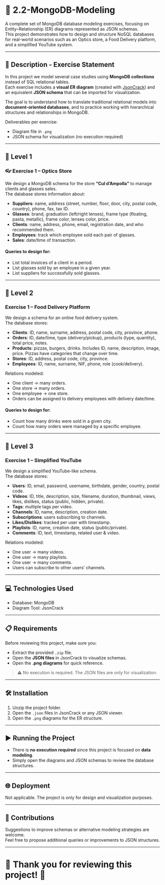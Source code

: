 # 🍃 2.2-MongoDB-Modeling

A complete set of MongoDB database modeling exercises, focusing on Entity–Relationship (ER) diagrams represented as JSON schemas.  
This project demonstrates how to design and structure NoSQL databases for real-world scenarios such as an Optics store, a Food Delivery platform, and a simplified YouTube system.

---

## 📄 Description - Exercise Statement

In this project we model several case studies using **MongoDB collections** instead of SQL relational tables.  
Each exercise includes a **visual ER diagram** (created with [JsonCrack](https://jsoncrack.com)) and an equivalent **JSON schema** that can be imported for visualization.  

The goal is to understand how to translate traditional relational models into **document-oriented databases**, and to practice working with hierarchical structures and relationships in MongoDB.

Deliverables per exercise:
- Diagram file in `.png`
- JSON schema for visualization (no execution required)

---

## 🧾 Level 1

### 👓 Exercise 1 – Optics Store
We design a MongoDB schema for the store **“Cul d’Ampolla”** to manage clients and glasses sales.  
The database stores information about:

- **Suppliers**: name, address (street, number, floor, door, city, postal code, country), phone, fax, tax ID.  
- **Glasses**: brand, graduation (left/right lenses), frame type (floating, pasta, metallic), frame color, lenses color, price.  
- **Clients**: name, address, phone, email, registration date, and who recommended them.  
- **Employees**: track which employee sold each pair of glasses.  
- **Sales**: date/time of transaction.

#### Queries to design for:
- List total invoices of a client in a period.  
- List glasses sold by an employee in a given year.  
- List suppliers for successfully sold glasses.  

---

## 🍕 Level 2

### Exercise 1 – Food Delivery Platform
We design a schema for an online food delivery system.  
The database stores:

- **Clients**: ID, name, surname, address, postal code, city, province, phone.  
- **Orders**: ID, date/time, type (delivery/pickup), products (type, quantity), total price, notes.  
- **Products**: pizzas, burgers, drinks. Includes ID, name, description, image, price. Pizzas have categories that change over time.  
- **Stores**: ID, address, postal code, city, province.  
- **Employees**: ID, name, surname, NIF, phone, role (cook/delivery).  

Relations modeled:  
- One client → many orders.  
- One store → many orders.  
- One employee → one store.  
- Orders can be assigned to delivery employees with delivery date/time.  

#### Queries to design for:
- Count how many drinks were sold in a given city.  
- Count how many orders were managed by a specific employee.  

---

## 🎦 Level 3

### Exercise 1 – Simplified YouTube
We design a simplified YouTube-like schema.  
The database stores:

- **Users**: ID, email, password, username, birthdate, gender, country, postal code.  
- **Videos**: ID, title, description, size, filename, duration, thumbnail, views, likes, dislikes, status (public, hidden, private).  
- **Tags**: multiple tags per video.  
- **Channels**: ID, name, description, creation date.  
- **Subscriptions**: users subscribing to channels.  
- **Likes/Dislikes**: tracked per user with timestamp.  
- **Playlists**: ID, name, creation date, status (public/private).  
- **Comments**: ID, text, timestamp, related user & video.  

Relations modeled:  
- One user → many videos.  
- One user → many playlists.  
- One user → many comments.  
- Users can subscribe to other users’ channels.  

---

## 💻 Technologies Used
- Database: MongoDB  
- Diagram Tool: JsonCrack  

---

## 📋 Requirements
Before reviewing this project, make sure you:  
- Extract the provided `.zip` file.  
- Open the **JSON files** in JsonCrack to visualize schemas.  
- Open the **.png diagrams** for quick reference.  

> ⚠️ No execution is required. The JSON files are only for visualization.

---

## 🛠️ Installation
1. Unzip the project folder.  
2. Open the `.json` files in JsonCrack or any JSON viewer.  
3. Open the `.png` diagrams for the ER structure.  

---

## ▶️ Running the Project
- There is **no execution required** since this project is focused on **data modeling**.  
- Simply open the diagrams and JSON schemas to review the database structures.  

---

## 🌐 Deployment
Not applicable. The project is only for design and visualization purposes.  

---

## 🤝 Contributions
Suggestions to improve schemas or alternative modeling strategies are welcome.  
Feel free to propose additional queries or improvements to JSON structures.  

---

# 🙏 **Thank you for reviewing this project!** 🚀  
